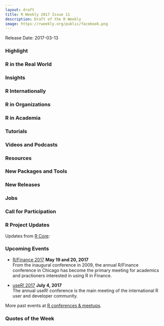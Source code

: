 ```yaml
---
layout: draft
title: R Weekly 2017 Issue 11
description: Draft of the R Weekly
image: https://rweekly.org/public/facebook.png
---
```


Release Date: 2017-03-13

### Highlight



### R in the Real World



### Insights



### R Internationally



### R in Organizations



### R in Academia



### Tutorials




### Videos and Podcasts



### Resources




### New Packages and Tools



### New Releases



### Jobs




### Call for Participation



### R Project Updates

Updates from [R Core](http://developer.r-project.org/blosxom.cgi/R-devel/NEWS):




### Upcoming Events

+ [R/Finance 2017](http://www.rinfinance.com/) **May 19 and 20, 2017**  <br />
From the inaugural conference in 2009, the annual R/Finance conference in Chicago has become the primary meeting for academics and practioners interested in using R in Finance. 

+ [useR! 2017](http://user2017.brussels/) **July 4, 2017** <br />
The annual useR! conference is the main meeting of the international R user and developer community.

More past events at [R conferences & meetups](https://conf.rweekly.org).

### Quotes of the Week

